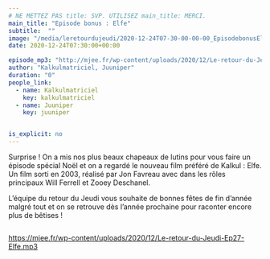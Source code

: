 ```yaml
---
# NE METTEZ PAS title: SVP. UTILISEZ main_title: MERCI.
main_title: "Episode bonus : Elfe"
subtitle:  ""
image: "/media/leretourdujeudi/2020-12-24T07-30-00-00-00_EpisodebonusElfe.jpg"
date: 2020-12-24T07:30:00+00:00

episode_mp3: "http://mjee.fr/wp-content/uploads/2020/12/Le-retour-du-Jeudi-Ep27-Elfe.mp3"
author: "Kalkulmatriciel, Juuniper"
duration: "0"
people_link: 
  - name: Kalkulmatriciel
    key: kalkulmatriciel
  - name: Juuniper
    key: juuniper


is_explicit: no
---
```


<PodcastHeader/>

<!-- ECRIRE LA DESCRIPTION DE L'EPISODE SOUS CETTE LIGNE -->

<p>Surprise ! On a mis nos plus beaux chapeaux de lutins pour vous faire un épisode spécial Noël et on a regardé le nouveau film préféré de Kalkul : Elfe. Un film sorti en 2003, réalisé par Jon Favreau avec dans les rôles principaux Will Ferrell et Zooey Deschanel.</p>



<p>L’équipe du retour du Jeudi vous souhaite de bonnes fêtes de fin d’année malgré tout et on se retrouve dès l’année prochaine pour raconter encore plus de bêtises !</p>



<p></p>



<img src="https://retourdujeudi.files.wordpress.com/2020/12/sans-titre.png?w=700" alt="">



 

<a href="https://mjee.fr/wp-content/uploads/2020/12/Le-retour-du-Jeudi-Ep27-Elfe.mp3" rel="nofollow">https://mjee.fr/wp-content/uploads/2020/12/Le-retour-du-Jeudi-Ep27-Elfe.mp3</a>
 <br>


